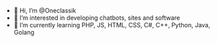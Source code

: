 - 👋 Hi, I’m @Oneclassik
- 👀 I’m interested in developing chatbots, sites and software
- 🌱 I’m currently learning PHP, JS, HTML, CSS, C#, C++, Python, Java, Golang

<!---
Oneclassik/Oneclassik is a ✨ special ✨ repository because its `README.md` (this file) appears on your GitHub profile.
You can click the Preview link to take a look at your changes.
--->
